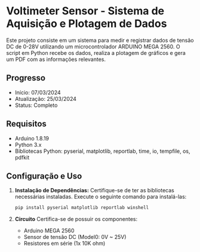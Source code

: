 # Voltimeter Sensor - Sistema de Aquisição e Plotagem de Dados

Este projeto consiste em um sistema para medir e registrar dados de tensão DC de 0-28V utilizando um microcontrolador ARDUINO MEGA 2560. O script em Python recebe os dados, realiza a plotagem de gráficos e gera um PDF com as informações relevantes.

## Progresso

- Início: 07/03/2024 
- Atualização: 25/03/2024
- Status: Completo

## Requisitos

- Arduino 1.8.19
- Python 3.x
- Bibliotecas Python: pyserial, matplotlib, reportlab, time, io, tempfile, os, pdfkit

## Configuração e Uso

1. **Instalação de Dependências:**
   Certifique-se de ter as bibliotecas necessárias instaladas. Execute o seguinte comando para instalá-las:

   ```bash
   pip install pyserial matplotlib reportlab winshell

2. **Circuito**
   Certifica-se de possuir os componentes:

   - Arduino MEGA 2560
   - Sensor de tensão DC (Model0: 0V ~ 25V)
   - Resistores em série (1x 10K ohm)
